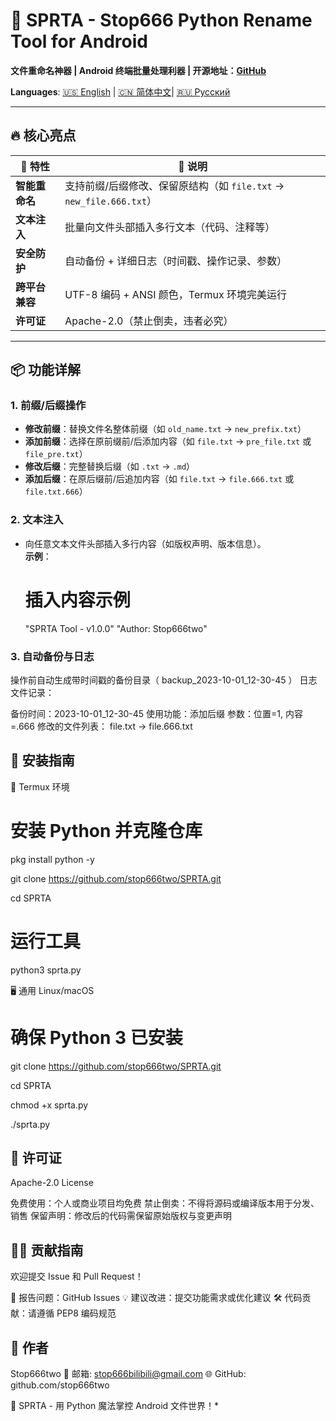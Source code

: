 # 🚀 SPRTA - Stop666 Python Rename Tool for Android  
**文件重命名神器 | Android 终端批量处理利器 | 开源地址：[GitHub](https://github.com/stop666two/SPRTA/tree/f7fee9a7eca66fc10f6c9fe2ceda3997be59690b)**  

**Languages**: [🇺🇸 English](README.md) | [🇨🇳 简体中文](https://github.com/stop666two/SPRTA/blob/332a82837d57791498e611b9db2e1dd1c9940c2e/Introduce/Chinese.md)| [🇷🇺 Русский](https://github.com/stop666two/SPRTA/blob/332a82837d57791498e611b9db2e1dd1c9940c2e/Introduce/Русский.md)

---

## 🔥 **核心亮点**  
| 🌟 特性 | 📌 说明 |  
|--------|--------|  
| **智能重命名** | 支持前缀/后缀修改、保留原结构（如 `file.txt` → `new_file.666.txt`） |  
| **文本注入** | 批量向文件头部插入多行文本（代码、注释等） |  
| **安全防护** | 自动备份 + 详细日志（时间戳、操作记录、参数） |  
| **跨平台兼容** | UTF-8 编码 + ANSI 颜色，Termux 环境完美运行 |  
| **许可证** | Apache-2.0（禁止倒卖，违者必究） |  

---

## 📦 **功能详解**  
### 1. **前缀/后缀操作**  
- **修改前缀**：替换文件名整体前缀（如 `old_name.txt` → `new_prefix.txt`）  
- **添加前缀**：选择在原前缀前/后添加内容（如 `file.txt` → `pre_file.txt` 或 `file_pre.txt`）  
- **修改后缀**：完整替换后缀（如 `.txt` → `.md`）  
- **添加后缀**：在原后缀前/后追加内容（如 `file.txt` → `file.666.txt` 或 `file.txt.666`）  

### 2. **文本注入**  
- 向任意文本文件头部插入多行内容（如版权声明、版本信息）。  
  **示例**：  
  # 插入内容示例
  "SPRTA Tool - v1.0.0"
  "Author: Stop666two"

### 3. **自动备份与日志**

操作前自动生成带时间戳的备份目录（ backup_2023-10-01_12-30-45 ）
日志文件记录：

备份时间：2023-10-01_12-30-45
使用功能：添加后缀
参数：位置=1, 内容=.666
修改的文件列表：
file.txt -> file.666.txt


## 📌 **安装指南**

📱 Termux 环境

# 安装 Python 并克隆仓库
pkg install python -y

git clone https://github.com/stop666two/SPRTA.git

cd SPRTA
# 运行工具
python3 sprta.py

🖥️ 通用 Linux/macOS

# 确保 Python 3 已安装
git clone https://github.com/stop666two/SPRTA.git

cd SPRTA

chmod +x sprta.py

./sprta.py


## 📎 **许可证**

Apache-2.0 License

免费使用：个人或商业项目均免费
禁止倒卖：不得将源码或编译版本用于分发、销售
保留声明：修改后的代码需保留原始版权与变更声明


## 🧑‍💻 **贡献指南**

欢迎提交 Issue 和 Pull Request！

🐛 报告问题：GitHub Issues
💡 建议改进：提交功能需求或优化建议
🛠️ 代码贡献：请遵循 PEP8 编码规范


## 👤 **作者**

Stop666two
📧 邮箱: stop666bilibili@gmail.com
🌐 GitHub: github.com/stop666two


🌟 SPRTA - 用 Python 魔法掌控 Android 文件世界！*
